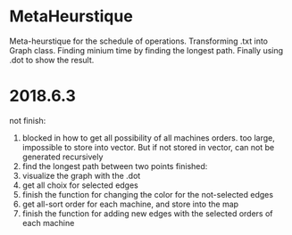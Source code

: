 # MetaHeurstique
Meta-heurstique for the schedule of operations. Transforming .txt into Graph class. Finding minium time by finding the longest path. Finally using .dot to show the result.

# 2018.6.3
not finish:
 1. blocked in how to get all possibility of all machines orders. too large, impossible to store into vector.
    But if not stored in vector, can not be generated recursively
 2. find the longest path between two points
finished:
 1. visualize the graph with the .dot
 2. get all choix for selected edges
 3. finish the function for changing the color for the not-selected edges
 4. get all-sort order for each machine, and store into the map
 5. finish the function for adding new edges with the selected orders of each machine
